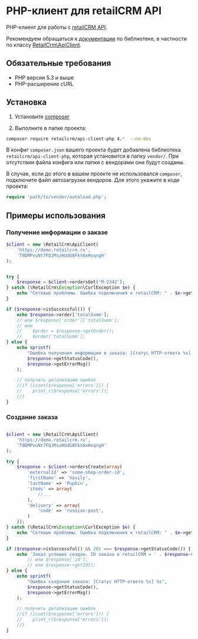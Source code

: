 # PHP-клиент для retailCRM API

PHP-клиент для работы с [retailCRM API](http://www.retailcrm.ru/docs/Developers/ApiVersion5).

Рекомендуем обращаться к [документации](http://retailcrm.github.io/api-client-php) по библиотеке, в частности по классу [RetailCrm\ApiClient](http://retailcrm.github.io/api-client-php/class-RetailCrm.ApiClient.html).

## Обязательные требования

* PHP версии 5.3 и выше
* PHP-расширение cURL

## Установка

1) Установите [composer](https://getcomposer.org/download/)

2) Выполните в папке проекта:
```bash
composer require retailcrm/api-client-php 4.*  --no-dev
```

В конфиг `composer.json` вашего проекта будет добавлена библиотека `retailcrm/api-client-php`, которая установится в папку `vendor/`. При отсутствии файла конфига или папки с вендорами они будут созданы.

В случае, если до этого в вашем проекте не использовался `composer`, подключите файл автозагрузки вендоров. Для этого укажите в коде проекта:
```php
require 'path/to/vendor/autoload.php';
```

## Примеры использования

### Получение информации о заказе
```php
$client = new \RetailCrm\ApiClient(
    'https://demo.retailcrm.ru',
    'T9DMPvuNt7FQJMszHUdG8Fkt6xHsqngH'
);


try {
    $response = $client->ordersGet('M-2342');
} catch (\RetailCrm\Exception\CurlException $e) {
    echo "Сетевые проблемы. Ошибка подключения к retailCRM: " . $e->getMessage();
}

if ($response->isSuccessful()) {
    echo $response->order['totalSumm'];
    // или $response['order']['totalSumm'];
    // или
    //    $order = $response->getOrder();
    //    $order['totalSumm'];
} else {
    echo sprintf(
        "Ошибка получения информации о заказа: [Статус HTTP-ответа %s] %s",
        $response->getStatusCode(),
        $response->getErrorMsg()
    );

    // получить детализацию ошибок
    //if (isset($response['errors'])) {
    //    print_r($response['errors']);
    //}
}
```

### Создание заказа
```php

$client = new \RetailCrm\ApiClient(
    'https://demo.retailcrm.ru',
    'T9DMPvuNt7FQJMszHUdG8Fkt6xHsqngH'
);

try {
    $response = $client->ordersCreate(array(
        'externalId' => 'some-shop-order-id',
        'firstName' => 'Vasily',
        'lastName' => 'Pupkin',
        'items' => array(
            //...
        ),
        'delivery' => array(
            'code' => 'russian-post',
        )
    ));
} catch (\RetailCrm\Exception\CurlException $e) {
    echo "Сетевые проблемы. Ошибка подключения к retailCRM: " . $e->getMessage();
}

if ($response->isSuccessful() && 201 === $response->getStatusCode()) {
    echo 'Заказ успешно создан. ID заказа в retailCRM = ' . $response->id;
        // или $response['id'];
        // или $response->getId();
} else {
    echo sprintf(
        "Ошибка создания заказа: [Статус HTTP-ответа %s] %s",
        $response->getStatusCode(),
        $response->getErrorMsg()
    );

    // получить детализацию ошибок
    //if (isset($response['errors'])) {
    //    print_r($response['errors']);
    //}
}
```
